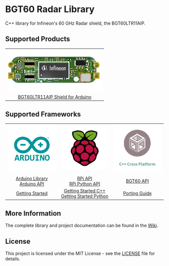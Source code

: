 # BGT60 Radar Library

<!-- ![arduino build]() -->

C++ library for Infineon's 60 GHz Radar shield, the BGT60LTR11AIP.

## Supported Products

<table>
    <tr>
        <td><img src="docs/img/bgt60-without-background.png" width=300></td>
    </tr>
    <tr>
        <td style="text-align: center"><a href="https://github.com/Infineon/radar-bgt60/wiki/Hardware-Platforms#section">BGT60LTR11AIP Shield for Arduino</a></td>
    </tr>
</table>

## Supported Frameworks

<table>
    <tr>
        <td><img src="docs/img/arduino-logo.png" width=200></td>
        <td><img src="docs/img/rpi-logo.png" width=200></td>
        <td><img src="docs/img/cross-platform.png" width=200></td>
    </tr>
    <tr>
        <td style="text-align: center"><a href="https://github.com/Infineon/arduino-radar-bgt60">Arduino Library</a><br><a href="https://github.com/Infineon/radar-bgt60/wiki/Arduino-API">Arduino API</a></td>
        <td style="text-align: center"><a href="https://github.com/Infineon/radar-bgt60/wiki/RPi-API">RPi API</a><br><a href="https://github.com/Infineon/radar-bgt60/wiki/Py-API">RPi Python API</a></td>
        <td style="text-align: center"><a href="https://github.com/Infineon/radar-bgt60/wiki/BGT60-API">BGT60 API</a></td>
    </tr>
    <tr>
        <td style="text-align: center"><a href="https://github.com/Infineon/radar-bgt60/wiki/Ino-Getting-Started">Getting Started</a></td>
        <td style="text-align: center"><a href="https://github.com/Infineon/radar-bgt60/wiki/RPi-Getting-Started">Getting Started C++</a><br><a href="">Getting Started Python</a></td>
        <td style="text-align: center"><a href="https://github.com/Infineon/radar-bgt60/wiki/Porting-Guide">Porting Guide</a></td>
    </tr>
</table> <!-- TODO: Add all the missing links -->

## More Information

The complete library and project documentation can be found in the [Wiki](https://github.com/Infineon/radar-bgt60/wiki).

## License

This project is licensed under the MIT License - see the [LICENSE](LICENSE) file for details.
